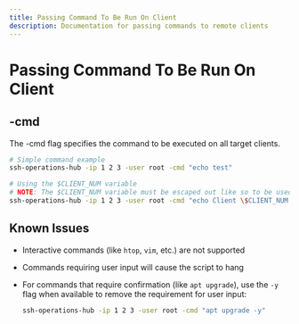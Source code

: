 ```yaml
---
title: Passing Command To Be Run On Client
description: Documentation for passing commands to remote clients
---
```


# Passing Command To Be Run On Client

## -cmd

The -cmd flag specifies the command to be executed on all target clients.

```bash
# Simple command example
ssh-operations-hub -ip 1 2 3 -user root -cmd "echo test"

# Using the $CLIENT_NUM variable
# NOTE: The $CLIENT_NUM variable must be escaped out like so to be used: \$CLIENT_NUM
ssh-operations-hub -ip 1 2 3 -user root -cmd "echo Client \$CLIENT_NUM ready"
```

## Known Issues

* Interactive commands (like `htop`, `vim`, etc.) are not supported
* Commands requiring user input will cause the script to hang
* For commands that require confirmation (like `apt upgrade`), use the `-y` flag when available to remove the
  requirement for user input:

  ```bash
  ssh-operations-hub -ip 1 2 3 -user root -cmd "apt upgrade -y"
  ```
